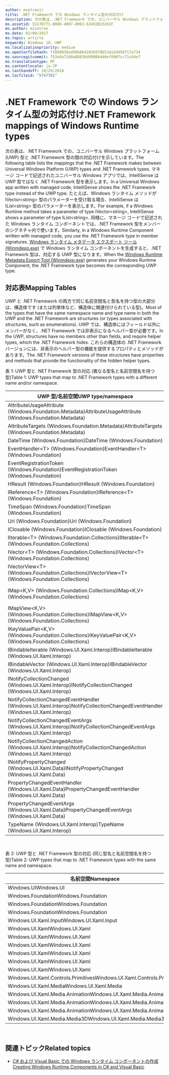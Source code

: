 ```yaml
---
author: msatranjr
title: .NET Framework での Windows ランタイム型の対応付け
description: 次の表は、.NET Framework での、ユニバーサル Windows プラットフォーム (UWP) 型と .NET Framework 型の間の対応付けを示しています。
ms.assetid: 5317D771-808D-4B97-8063-63492B23292F
ms.author: misatran
ms.date: 02/08/2017
ms.topic: article
keywords: Windows 10, UWP
ms.localizationpriority: medium
ms.openlocfilehash: f1869038ad98b8b4103b9706534a2d456f17e734
ms.sourcegitcommit: 753e0a7160a88830d9908b446ef0907cc71c64e7
ms.translationtype: MT
ms.contentlocale: ja-JP
ms.lasthandoff: 10/29/2018
ms.locfileid: "5747701"
---
```

# <a name="net-framework-mappings-of-windows-runtime-types"></a><span data-ttu-id="24af7-104">.NET Framework での Windows ランタイム型の対応付け</span><span class="sxs-lookup"><span data-stu-id="24af7-104">.NET Framework mappings of Windows Runtime types</span></span>



<span data-ttu-id="24af7-105">次の表は、.NET Framework での、ユニバーサル Windows プラットフォーム (UWP) 型と .NET Framework 型の間の対応付けを示しています。</span><span class="sxs-lookup"><span data-stu-id="24af7-105">The following table lists the mappings that the .NET Framework makes between Universal Windows Platform (UWP) types and .NET Framework types.</span></span> <span data-ttu-id="24af7-106">マネージ コードで記述されたユニバーサル Windows アプリでは、IntelliSense は UWP 型ではなく .NET Framework 型を表示します。</span><span class="sxs-lookup"><span data-stu-id="24af7-106">In a Universal Windows app written with managed code, IntelliSense shows the .NET Framework type instead of the UWP type.</span></span> <span data-ttu-id="24af7-107">たとえば、Windows ランタイム メソッドが IVector&lt;string&gt; 型のパラメーターを受け取る場合、IntelliSense は IList&lt;string&gt; 型のパラメーターを表示します。</span><span class="sxs-lookup"><span data-stu-id="24af7-107">For example, if a Windows Runtime method takes a parameter of type IVector&lt;string&gt;, IntelliSense shows a parameter of type IList&lt;string&gt;.</span></span> <span data-ttu-id="24af7-108">同様に、マネージ コードで記述された Windows ランタイム コンポーネントでは、.NET Framework 型をメンバーのシグネチャ内で使います。</span><span class="sxs-lookup"><span data-stu-id="24af7-108">Similarly, in a Windows Runtime Component written with managed code, you use the .NET Framework type in member signatures.</span></span> <span data-ttu-id="24af7-109">[Windows ランタイム メタデータ エクスポート ツール (Winmdexp.exe)](https://msdn.microsoft.com/library/hh925576.aspx) で Windows ランタイム コンポーネントを生成すると、.NET Framework 型は、対応する UWP 型になります。</span><span class="sxs-lookup"><span data-stu-id="24af7-109">When the [Windows Runtime Metadata Export Tool (Winmdexp.exe)](https://msdn.microsoft.com/library/hh925576.aspx) generates your Windows Runtime Component, the .NET Framework type becomes the corresponding UWP type.</span></span>

## <a name="mapping-tables"></a><span data-ttu-id="24af7-110">対応表</span><span class="sxs-lookup"><span data-stu-id="24af7-110">Mapping Tables</span></span>


<span data-ttu-id="24af7-111">UWP と .NET Framework の両方で同じ名前空間名と型名を持つ型の大部分は、構造体です (または列挙体など、構造体に関連付けられている型)。</span><span class="sxs-lookup"><span data-stu-id="24af7-111">Most of the types that have the same namespace name and type name in both the UWP and the .NET Framework are structures (or types associated with structures, such as enumerations).</span></span> <span data-ttu-id="24af7-112">UWP では、構造体にはフィールド以外にメンバーがなく、.NET Framework では非表示になるヘルパー型が必要です。</span><span class="sxs-lookup"><span data-stu-id="24af7-112">In the UWP, structures have no members other than fields, and require helper types, which the .NET Framework hides.</span></span> <span data-ttu-id="24af7-113">これらの構造体の .NET Framework バージョンには、非表示のヘルパー型の機能を提供するプロパティとメソッドがあります。</span><span class="sxs-lookup"><span data-stu-id="24af7-113">The .NET Framework versions of these structures have properties and methods that provide the functionality of the hidden helper types.</span></span>

<span data-ttu-id="24af7-114">表 1: UWP 型と .NET Framework 型の対応 (異なる型名と名前空間名を持つ型)</span><span class="sxs-lookup"><span data-stu-id="24af7-114">Table 1: UWP types that map to .NET Framework types with a different name and/or namespace.</span></span>

| <span data-ttu-id="24af7-115">UWP 型/名前空間</span><span class="sxs-lookup"><span data-stu-id="24af7-115">UWP type/namespace</span></span>                                            | <span data-ttu-id="24af7-116">.NET Framework 型/名前空間</span><span class="sxs-lookup"><span data-stu-id="24af7-116">.NET Framework type/namespace</span></span>                                          | <span data-ttu-id="24af7-117">.NET Framework アセンブリ</span><span class="sxs-lookup"><span data-stu-id="24af7-117">.NET Framework assembly</span></span>                           |
|---------------------------------------------------------------|------------------------------------------------------------------------|---------------------------------------------------|
| <span data-ttu-id="24af7-118">AttributeUsageAttribute (Windows.Foundation.Metadata)</span><span class="sxs-lookup"><span data-stu-id="24af7-118">AttributeUsageAttribute (Windows.Foundation.Metadata)</span></span>         | <span data-ttu-id="24af7-119">AttributeUsageAttribute (System)</span><span class="sxs-lookup"><span data-stu-id="24af7-119">AttributeUsageAttribute (System)</span></span>                                       | <span data-ttu-id="24af7-120">System.Runtime.dll</span><span class="sxs-lookup"><span data-stu-id="24af7-120">System.Runtime.dll</span></span>                                |
| <span data-ttu-id="24af7-121">AttributeTargets (Windows.Foundation.Metadata)</span><span class="sxs-lookup"><span data-stu-id="24af7-121">AttributeTargets (Windows.Foundation.Metadata)</span></span>                | <span data-ttu-id="24af7-122">AttributeTargets (System)</span><span class="sxs-lookup"><span data-stu-id="24af7-122">AttributeTargets (System)</span></span>                                              | <span data-ttu-id="24af7-123">System.Runtime.dll</span><span class="sxs-lookup"><span data-stu-id="24af7-123">System.Runtime.dll</span></span>                                |
| <span data-ttu-id="24af7-124">DateTime (Windows.Foundation)</span><span class="sxs-lookup"><span data-stu-id="24af7-124">DateTime (Windows.Foundation)</span></span>                                 | <span data-ttu-id="24af7-125">DateTimeOffset (System)</span><span class="sxs-lookup"><span data-stu-id="24af7-125">DateTimeOffset (System)</span></span>                                                | <span data-ttu-id="24af7-126">System.Runtime.dll</span><span class="sxs-lookup"><span data-stu-id="24af7-126">System.Runtime.dll</span></span>                                |
| <span data-ttu-id="24af7-127">EventHandler&lt;T&gt; (Windows.Foundation)</span><span class="sxs-lookup"><span data-stu-id="24af7-127">EventHandler&lt;T&gt; (Windows.Foundation)</span></span>                    | <span data-ttu-id="24af7-128">EventHandler&lt;T&gt; (System)</span><span class="sxs-lookup"><span data-stu-id="24af7-128">EventHandler&lt;T&gt; (System)</span></span>                                         | <span data-ttu-id="24af7-129">System.Runtime.dll</span><span class="sxs-lookup"><span data-stu-id="24af7-129">System.Runtime.dll</span></span>                                |
| <span data-ttu-id="24af7-130">EventRegistrationToken (Windows.Foundation)</span><span class="sxs-lookup"><span data-stu-id="24af7-130">EventRegistrationToken (Windows.Foundation)</span></span>                   | <span data-ttu-id="24af7-131">EventRegistrationToken (System.Runtime.InteropServices.WindowsRuntime)</span><span class="sxs-lookup"><span data-stu-id="24af7-131">EventRegistrationToken (System.Runtime.InteropServices.WindowsRuntime)</span></span> | <span data-ttu-id="24af7-132">System.Runtime.InteropServices.WindowsRuntime.dll</span><span class="sxs-lookup"><span data-stu-id="24af7-132">System.Runtime.InteropServices.WindowsRuntime.dll</span></span> |
| <span data-ttu-id="24af7-133">HResult (Windows.Foundation)</span><span class="sxs-lookup"><span data-stu-id="24af7-133">HResult (Windows.Foundation)</span></span>                                  | <span data-ttu-id="24af7-134">Exception (System)</span><span class="sxs-lookup"><span data-stu-id="24af7-134">Exception (System)</span></span>                                                     | <span data-ttu-id="24af7-135">System.Runtime.dll</span><span class="sxs-lookup"><span data-stu-id="24af7-135">System.Runtime.dll</span></span>                                |
| <span data-ttu-id="24af7-136">IReference&lt;T&gt; (Windows.Foundation)</span><span class="sxs-lookup"><span data-stu-id="24af7-136">IReference&lt;T&gt; (Windows.Foundation)</span></span>                      | <span data-ttu-id="24af7-137">Nullable&lt;T&gt; (System)</span><span class="sxs-lookup"><span data-stu-id="24af7-137">Nullable&lt;T&gt; (System)</span></span>                                             | <span data-ttu-id="24af7-138">System.Runtime.dll</span><span class="sxs-lookup"><span data-stu-id="24af7-138">System.Runtime.dll</span></span>                                |
| <span data-ttu-id="24af7-139">TimeSpan (Windows.Foundation)</span><span class="sxs-lookup"><span data-stu-id="24af7-139">TimeSpan (Windows.Foundation)</span></span>                                 | <span data-ttu-id="24af7-140">TimeSpan (System)</span><span class="sxs-lookup"><span data-stu-id="24af7-140">TimeSpan (System)</span></span>                                                      | <span data-ttu-id="24af7-141">System.Runtime.dll</span><span class="sxs-lookup"><span data-stu-id="24af7-141">System.Runtime.dll</span></span>                                |
| <span data-ttu-id="24af7-142">Uri (Windows.Foundation)</span><span class="sxs-lookup"><span data-stu-id="24af7-142">Uri (Windows.Foundation)</span></span>                                      | <span data-ttu-id="24af7-143">Uri (System)</span><span class="sxs-lookup"><span data-stu-id="24af7-143">Uri (System)</span></span>                                                           | <span data-ttu-id="24af7-144">System.Runtime.dll</span><span class="sxs-lookup"><span data-stu-id="24af7-144">System.Runtime.dll</span></span>                                |
| <span data-ttu-id="24af7-145">IClosable (Windows.Foundation)</span><span class="sxs-lookup"><span data-stu-id="24af7-145">IClosable (Windows.Foundation)</span></span>                                | <span data-ttu-id="24af7-146">IDisposable (System)</span><span class="sxs-lookup"><span data-stu-id="24af7-146">IDisposable (System)</span></span>                                                   | <span data-ttu-id="24af7-147">System.Runtime.dll</span><span class="sxs-lookup"><span data-stu-id="24af7-147">System.Runtime.dll</span></span>                                |
| <span data-ttu-id="24af7-148">IIterable&lt;T&gt; (Windows.Foundation.Collections)</span><span class="sxs-lookup"><span data-stu-id="24af7-148">IIterable&lt;T&gt; (Windows.Foundation.Collections)</span></span>           | <span data-ttu-id="24af7-149">IEnumerable&lt;T&gt; (System.Collections.Generic)</span><span class="sxs-lookup"><span data-stu-id="24af7-149">IEnumerable&lt;T&gt; (System.Collections.Generic)</span></span>                      | <span data-ttu-id="24af7-150">System.Runtime.dll</span><span class="sxs-lookup"><span data-stu-id="24af7-150">System.Runtime.dll</span></span>                                |
| <span data-ttu-id="24af7-151">IVector&lt;T&gt; (Windows.Foundation.Collections)</span><span class="sxs-lookup"><span data-stu-id="24af7-151">IVector&lt;T&gt; (Windows.Foundation.Collections)</span></span>             | <span data-ttu-id="24af7-152">IList&lt;T&gt; (System.Collections.Generic)</span><span class="sxs-lookup"><span data-stu-id="24af7-152">IList&lt;T&gt; (System.Collections.Generic)</span></span>                            | <span data-ttu-id="24af7-153">System.Runtime.dll</span><span class="sxs-lookup"><span data-stu-id="24af7-153">System.Runtime.dll</span></span>                                |
| <span data-ttu-id="24af7-154">IVectorView&lt;T&gt; (Windows.Foundation.Collections)</span><span class="sxs-lookup"><span data-stu-id="24af7-154">IVectorView&lt;T&gt; (Windows.Foundation.Collections)</span></span>         | <span data-ttu-id="24af7-155">IReadOnlyList&lt;T&gt; (System.Collections.Generic)</span><span class="sxs-lookup"><span data-stu-id="24af7-155">IReadOnlyList&lt;T&gt; (System.Collections.Generic)</span></span>                    | <span data-ttu-id="24af7-156">System.Runtime.dll</span><span class="sxs-lookup"><span data-stu-id="24af7-156">System.Runtime.dll</span></span>                                |
| <span data-ttu-id="24af7-157">IMap&lt;K,V&gt; (Windows.Foundation.Collections)</span><span class="sxs-lookup"><span data-stu-id="24af7-157">IMap&lt;K,V&gt; (Windows.Foundation.Collections)</span></span>              | <span data-ttu-id="24af7-158">IDictionary&lt;TKey,TValue&gt; (System.Collections.Generic)</span><span class="sxs-lookup"><span data-stu-id="24af7-158">IDictionary&lt;TKey,TValue&gt; (System.Collections.Generic)</span></span>            | <span data-ttu-id="24af7-159">System.Runtime.dll</span><span class="sxs-lookup"><span data-stu-id="24af7-159">System.Runtime.dll</span></span>                                |
| <span data-ttu-id="24af7-160">IMapView&lt;K,V&gt; (Windows.Foundation.Collections)</span><span class="sxs-lookup"><span data-stu-id="24af7-160">IMapView&lt;K,V&gt; (Windows.Foundation.Collections)</span></span>          | <span data-ttu-id="24af7-161">IReadOnlyDictionary&lt;TKey,TValue&gt; (System.Collections.Generic)</span><span class="sxs-lookup"><span data-stu-id="24af7-161">IReadOnlyDictionary&lt;TKey,TValue&gt; (System.Collections.Generic)</span></span>    | <span data-ttu-id="24af7-162">System.Runtime.dll</span><span class="sxs-lookup"><span data-stu-id="24af7-162">System.Runtime.dll</span></span>                                |
| <span data-ttu-id="24af7-163">IKeyValuePair&lt;K,V&gt; (Windows.Foundation.Collections)</span><span class="sxs-lookup"><span data-stu-id="24af7-163">IKeyValuePair&lt;K,V&gt; (Windows.Foundation.Collections)</span></span>     | <span data-ttu-id="24af7-164">KeyValuePair&lt;TKey,TValue&gt; (System.Collections.Generic)</span><span class="sxs-lookup"><span data-stu-id="24af7-164">KeyValuePair&lt;TKey,TValue&gt; (System.Collections.Generic)</span></span>           | <span data-ttu-id="24af7-165">System.Runtime.dll</span><span class="sxs-lookup"><span data-stu-id="24af7-165">System.Runtime.dll</span></span>                                |
| <span data-ttu-id="24af7-166">IBindableIterable (Windows.UI.Xaml.Interop)</span><span class="sxs-lookup"><span data-stu-id="24af7-166">IBindableIterable (Windows.UI.Xaml.Interop)</span></span>                   | <span data-ttu-id="24af7-167">IEnumerable (System.Collections)</span><span class="sxs-lookup"><span data-stu-id="24af7-167">IEnumerable (System.Collections)</span></span>                                       | <span data-ttu-id="24af7-168">System.Runtime.dll</span><span class="sxs-lookup"><span data-stu-id="24af7-168">System.Runtime.dll</span></span>                                |
| <span data-ttu-id="24af7-169">IBindableVector (Windows.UI.Xaml.Interop)</span><span class="sxs-lookup"><span data-stu-id="24af7-169">IBindableVector (Windows.UI.Xaml.Interop)</span></span>                     | <span data-ttu-id="24af7-170">IList (System.Collections)</span><span class="sxs-lookup"><span data-stu-id="24af7-170">IList (System.Collections)</span></span>                                             | <span data-ttu-id="24af7-171">System.Runtime.dll</span><span class="sxs-lookup"><span data-stu-id="24af7-171">System.Runtime.dll</span></span>                                |
| <span data-ttu-id="24af7-172">INotifyCollectionChanged (Windows.UI.Xaml.Interop)</span><span class="sxs-lookup"><span data-stu-id="24af7-172">INotifyCollectionChanged (Windows.UI.Xaml.Interop)</span></span>            | <span data-ttu-id="24af7-173">INotifyCollectionChanged (System.Collections.Specialized)</span><span class="sxs-lookup"><span data-stu-id="24af7-173">INotifyCollectionChanged (System.Collections.Specialized)</span></span>              | <span data-ttu-id="24af7-174">System.ObjectModel.dll</span><span class="sxs-lookup"><span data-stu-id="24af7-174">System.ObjectModel.dll</span></span>                            |
| <span data-ttu-id="24af7-175">NotifyCollectionChangedEventHandler (Windows.UI.Xaml.Interop)</span><span class="sxs-lookup"><span data-stu-id="24af7-175">NotifyCollectionChangedEventHandler (Windows.UI.Xaml.Interop)</span></span> | <span data-ttu-id="24af7-176">NotifyCollectionChangedEventHandler (System.Collections.Specialized)</span><span class="sxs-lookup"><span data-stu-id="24af7-176">NotifyCollectionChangedEventHandler (System.Collections.Specialized)</span></span>   | <span data-ttu-id="24af7-177">System.ObjectModel.dll</span><span class="sxs-lookup"><span data-stu-id="24af7-177">System.ObjectModel.dll</span></span>                            |
| <span data-ttu-id="24af7-178">NotifyCollectionChangedEventArgs (Windows.UI.Xaml.Interop)</span><span class="sxs-lookup"><span data-stu-id="24af7-178">NotifyCollectionChangedEventArgs (Windows.UI.Xaml.Interop)</span></span>    | <span data-ttu-id="24af7-179">NotifyCollectionChangedEventArgs (System.Collections.Specialized)</span><span class="sxs-lookup"><span data-stu-id="24af7-179">NotifyCollectionChangedEventArgs (System.Collections.Specialized)</span></span>      | <span data-ttu-id="24af7-180">System.ObjectModel.dll</span><span class="sxs-lookup"><span data-stu-id="24af7-180">System.ObjectModel.dll</span></span>                            |
| <span data-ttu-id="24af7-181">NotifyCollectionChangedAction (Windows.UI.Xaml.Interop)</span><span class="sxs-lookup"><span data-stu-id="24af7-181">NotifyCollectionChangedAction (Windows.UI.Xaml.Interop)</span></span>       | <span data-ttu-id="24af7-182">NotifyCollectionChangedAction (System.Collections.Specialized)</span><span class="sxs-lookup"><span data-stu-id="24af7-182">NotifyCollectionChangedAction (System.Collections.Specialized)</span></span>         | <span data-ttu-id="24af7-183">System.ObjectModel.dll</span><span class="sxs-lookup"><span data-stu-id="24af7-183">System.ObjectModel.dll</span></span>                            |
| <span data-ttu-id="24af7-184">INotifyPropertyChanged (Windows.UI.Xaml.Data)</span><span class="sxs-lookup"><span data-stu-id="24af7-184">INotifyPropertyChanged (Windows.UI.Xaml.Data)</span></span>                 | <span data-ttu-id="24af7-185">INotifyPropertyChanged (System.ComponentModel)</span><span class="sxs-lookup"><span data-stu-id="24af7-185">INotifyPropertyChanged (System.ComponentModel)</span></span>                         | <span data-ttu-id="24af7-186">System.ObjectModel.dll</span><span class="sxs-lookup"><span data-stu-id="24af7-186">System.ObjectModel.dll</span></span>                            |
| <span data-ttu-id="24af7-187">PropertyChangedEventHandler (Windows.UI.Xaml.Data)</span><span class="sxs-lookup"><span data-stu-id="24af7-187">PropertyChangedEventHandler (Windows.UI.Xaml.Data)</span></span>            | <span data-ttu-id="24af7-188">PropertyChangedEventHandler (System.ComponentModel)</span><span class="sxs-lookup"><span data-stu-id="24af7-188">PropertyChangedEventHandler (System.ComponentModel)</span></span>                    | <span data-ttu-id="24af7-189">System.ObjectModel.dll</span><span class="sxs-lookup"><span data-stu-id="24af7-189">System.ObjectModel.dll</span></span>                            |
| <span data-ttu-id="24af7-190">PropertyChangedEventArgs (Windows.UI.Xaml.Data)</span><span class="sxs-lookup"><span data-stu-id="24af7-190">PropertyChangedEventArgs (Windows.UI.Xaml.Data)</span></span>               | <span data-ttu-id="24af7-191">PropertyChangedEventArgs (System.ComponentModel)</span><span class="sxs-lookup"><span data-stu-id="24af7-191">PropertyChangedEventArgs (System.ComponentModel)</span></span>                       | <span data-ttu-id="24af7-192">System.ObjectModel.dll</span><span class="sxs-lookup"><span data-stu-id="24af7-192">System.ObjectModel.dll</span></span>                            |
| <span data-ttu-id="24af7-193">TypeName (Windows.UI.Xaml.Interop)</span><span class="sxs-lookup"><span data-stu-id="24af7-193">TypeName (Windows.UI.Xaml.Interop)</span></span>                            | <span data-ttu-id="24af7-194">Type (System)</span><span class="sxs-lookup"><span data-stu-id="24af7-194">Type (System)</span></span>                                                          | <span data-ttu-id="24af7-195">System.Runtime.dll</span><span class="sxs-lookup"><span data-stu-id="24af7-195">System.Runtime.dll</span></span>                                |

 

<span data-ttu-id="24af7-196">表 2: UWP 型と .NET Framework 型の対応 (同じ型名と名前空間名を持つ型)</span><span class="sxs-lookup"><span data-stu-id="24af7-196">Table 2: UWP types that map to .NET Framework types with the same name and namespace.</span></span>

| <span data-ttu-id="24af7-197">名前空間</span><span class="sxs-lookup"><span data-stu-id="24af7-197">Namespace</span></span>                           | <span data-ttu-id="24af7-198">型</span><span class="sxs-lookup"><span data-stu-id="24af7-198">Type</span></span>               | <span data-ttu-id="24af7-199">.NET Framework アセンブリ</span><span class="sxs-lookup"><span data-stu-id="24af7-199">.NET Framework assembly</span></span>                   |
|-------------------------------------|--------------------|-------------------------------------------|
| <span data-ttu-id="24af7-200">Windows.UI</span><span class="sxs-lookup"><span data-stu-id="24af7-200">Windows.UI</span></span>                          | <span data-ttu-id="24af7-201">Color</span><span class="sxs-lookup"><span data-stu-id="24af7-201">Color</span></span>              | <span data-ttu-id="24af7-202">System.Runtime.WindowsRuntime.dll</span><span class="sxs-lookup"><span data-stu-id="24af7-202">System.Runtime.WindowsRuntime.dll</span></span>         |
| <span data-ttu-id="24af7-203">Windows.Foundation</span><span class="sxs-lookup"><span data-stu-id="24af7-203">Windows.Foundation</span></span>                  | <span data-ttu-id="24af7-204">Point</span><span class="sxs-lookup"><span data-stu-id="24af7-204">Point</span></span>              | <span data-ttu-id="24af7-205">System.Runtime.WindowsRuntime.dll</span><span class="sxs-lookup"><span data-stu-id="24af7-205">System.Runtime.WindowsRuntime.dll</span></span>         |
| <span data-ttu-id="24af7-206">Windows.Foundation</span><span class="sxs-lookup"><span data-stu-id="24af7-206">Windows.Foundation</span></span>                  | <span data-ttu-id="24af7-207">Rect</span><span class="sxs-lookup"><span data-stu-id="24af7-207">Rect</span></span>               | <span data-ttu-id="24af7-208">System.Runtime.WindowsRuntime.dll</span><span class="sxs-lookup"><span data-stu-id="24af7-208">System.Runtime.WindowsRuntime.dll</span></span>         |
| <span data-ttu-id="24af7-209">Windows.Foundation</span><span class="sxs-lookup"><span data-stu-id="24af7-209">Windows.Foundation</span></span>                  | <span data-ttu-id="24af7-210">Size</span><span class="sxs-lookup"><span data-stu-id="24af7-210">Size</span></span>               | <span data-ttu-id="24af7-211">System.Runtime.WindowsRuntime.dll</span><span class="sxs-lookup"><span data-stu-id="24af7-211">System.Runtime.WindowsRuntime.dll</span></span>         |
| <span data-ttu-id="24af7-212">Windows.UI.Xaml.Input</span><span class="sxs-lookup"><span data-stu-id="24af7-212">Windows.UI.Xaml.Input</span></span>               | <span data-ttu-id="24af7-213">ICommand</span><span class="sxs-lookup"><span data-stu-id="24af7-213">ICommand</span></span>           | <span data-ttu-id="24af7-214">System.ObjectModel.dll</span><span class="sxs-lookup"><span data-stu-id="24af7-214">System.ObjectModel.dll</span></span>                    |
| <span data-ttu-id="24af7-215">Windows.UI.Xaml</span><span class="sxs-lookup"><span data-stu-id="24af7-215">Windows.UI.Xaml</span></span>                     | <span data-ttu-id="24af7-216">CornerRadius</span><span class="sxs-lookup"><span data-stu-id="24af7-216">CornerRadius</span></span>       | <span data-ttu-id="24af7-217">System.Runtime.WindowsRuntime.UI.Xaml.dll</span><span class="sxs-lookup"><span data-stu-id="24af7-217">System.Runtime.WindowsRuntime.UI.Xaml.dll</span></span> |
| <span data-ttu-id="24af7-218">Windows.UI.Xaml</span><span class="sxs-lookup"><span data-stu-id="24af7-218">Windows.UI.Xaml</span></span>                     | <span data-ttu-id="24af7-219">Duration</span><span class="sxs-lookup"><span data-stu-id="24af7-219">Duration</span></span>           | <span data-ttu-id="24af7-220">System.Runtime.WindowsRuntime.UI.Xaml.dll</span><span class="sxs-lookup"><span data-stu-id="24af7-220">System.Runtime.WindowsRuntime.UI.Xaml.dll</span></span> |
| <span data-ttu-id="24af7-221">Windows.UI.Xaml</span><span class="sxs-lookup"><span data-stu-id="24af7-221">Windows.UI.Xaml</span></span>                     | <span data-ttu-id="24af7-222">DurationType</span><span class="sxs-lookup"><span data-stu-id="24af7-222">DurationType</span></span>       | <span data-ttu-id="24af7-223">System.Runtime.WindowsRuntime.UI.Xaml.dll</span><span class="sxs-lookup"><span data-stu-id="24af7-223">System.Runtime.WindowsRuntime.UI.Xaml.dll</span></span> |
| <span data-ttu-id="24af7-224">Windows.UI.Xaml</span><span class="sxs-lookup"><span data-stu-id="24af7-224">Windows.UI.Xaml</span></span>                     | <span data-ttu-id="24af7-225">GridLength</span><span class="sxs-lookup"><span data-stu-id="24af7-225">GridLength</span></span>         | <span data-ttu-id="24af7-226">System.Runtime.WindowsRuntime.UI.Xaml.dll</span><span class="sxs-lookup"><span data-stu-id="24af7-226">System.Runtime.WindowsRuntime.UI.Xaml.dll</span></span> |
| <span data-ttu-id="24af7-227">Windows.UI.Xaml</span><span class="sxs-lookup"><span data-stu-id="24af7-227">Windows.UI.Xaml</span></span>                     | <span data-ttu-id="24af7-228">GridUnitType</span><span class="sxs-lookup"><span data-stu-id="24af7-228">GridUnitType</span></span>       | <span data-ttu-id="24af7-229">System.Runtime.WindowsRuntime.UI.Xaml.dll</span><span class="sxs-lookup"><span data-stu-id="24af7-229">System.Runtime.WindowsRuntime.UI.Xaml.dll</span></span> |
| <span data-ttu-id="24af7-230">Windows.UI.Xaml</span><span class="sxs-lookup"><span data-stu-id="24af7-230">Windows.UI.Xaml</span></span>                     | <span data-ttu-id="24af7-231">Thickness</span><span class="sxs-lookup"><span data-stu-id="24af7-231">Thickness</span></span>          | <span data-ttu-id="24af7-232">System.Runtime.WindowsRuntime.UI.Xaml.dll</span><span class="sxs-lookup"><span data-stu-id="24af7-232">System.Runtime.WindowsRuntime.UI.Xaml.dll</span></span> |
| <span data-ttu-id="24af7-233">Windows.UI.Xaml.Controls.Primitives</span><span class="sxs-lookup"><span data-stu-id="24af7-233">Windows.UI.Xaml.Controls.Primitives</span></span> | <span data-ttu-id="24af7-234">GeneratorPosition</span><span class="sxs-lookup"><span data-stu-id="24af7-234">GeneratorPosition</span></span>  | <span data-ttu-id="24af7-235">System.Runtime.WindowsRuntime.UI.Xaml.dll</span><span class="sxs-lookup"><span data-stu-id="24af7-235">System.Runtime.WindowsRuntime.UI.Xaml.dll</span></span> |
| <span data-ttu-id="24af7-236">Windows.UI.Xaml.Media</span><span class="sxs-lookup"><span data-stu-id="24af7-236">Windows.UI.Xaml.Media</span></span>               | <span data-ttu-id="24af7-237">Matrix</span><span class="sxs-lookup"><span data-stu-id="24af7-237">Matrix</span></span>             | <span data-ttu-id="24af7-238">System.Runtime.WindowsRuntime.UI.Xaml.dll</span><span class="sxs-lookup"><span data-stu-id="24af7-238">System.Runtime.WindowsRuntime.UI.Xaml.dll</span></span> |
| <span data-ttu-id="24af7-239">Windows.UI.Xaml.Media.Animation</span><span class="sxs-lookup"><span data-stu-id="24af7-239">Windows.UI.Xaml.Media.Animation</span></span>     | <span data-ttu-id="24af7-240">KeyTime</span><span class="sxs-lookup"><span data-stu-id="24af7-240">KeyTime</span></span>            | <span data-ttu-id="24af7-241">System.Runtime.WindowsRuntime.UI.Xaml.dll</span><span class="sxs-lookup"><span data-stu-id="24af7-241">System.Runtime.WindowsRuntime.UI.Xaml.dll</span></span> |
| <span data-ttu-id="24af7-242">Windows.UI.Xaml.Media.Animation</span><span class="sxs-lookup"><span data-stu-id="24af7-242">Windows.UI.Xaml.Media.Animation</span></span>     | <span data-ttu-id="24af7-243">RepeatBehavior</span><span class="sxs-lookup"><span data-stu-id="24af7-243">RepeatBehavior</span></span>     | <span data-ttu-id="24af7-244">System.Runtime.WindowsRuntime.UI.Xaml.dll</span><span class="sxs-lookup"><span data-stu-id="24af7-244">System.Runtime.WindowsRuntime.UI.Xaml.dll</span></span> |
| <span data-ttu-id="24af7-245">Windows.UI.Xaml.Media.Animation</span><span class="sxs-lookup"><span data-stu-id="24af7-245">Windows.UI.Xaml.Media.Animation</span></span>     | <span data-ttu-id="24af7-246">RepeatBehaviorType</span><span class="sxs-lookup"><span data-stu-id="24af7-246">RepeatBehaviorType</span></span> | <span data-ttu-id="24af7-247">System.Runtime.WindowsRuntime.UI.Xaml.dll</span><span class="sxs-lookup"><span data-stu-id="24af7-247">System.Runtime.WindowsRuntime.UI.Xaml.dll</span></span> |
| <span data-ttu-id="24af7-248">Windows.UI.Xaml.Media.Media3D</span><span class="sxs-lookup"><span data-stu-id="24af7-248">Windows.UI.Xaml.Media.Media3D</span></span>       | <span data-ttu-id="24af7-249">Matrix3D</span><span class="sxs-lookup"><span data-stu-id="24af7-249">Matrix3D</span></span>           | <span data-ttu-id="24af7-250">System.Runtime.WindowsRuntime.UI.Xaml.dll</span><span class="sxs-lookup"><span data-stu-id="24af7-250">System.Runtime.WindowsRuntime.UI.Xaml.dll</span></span> |

 

## <a name="related-topics"></a><span data-ttu-id="24af7-251">関連トピック</span><span class="sxs-lookup"><span data-stu-id="24af7-251">Related topics</span></span>

* [<span data-ttu-id="24af7-252">C# および Visual Basic での Windows ランタイム コンポーネントの作成</span><span class="sxs-lookup"><span data-stu-id="24af7-252">Creating Windows Runtime Components in C# and Visual Basic</span></span>](creating-windows-runtime-components-in-csharp-and-visual-basic.md)
